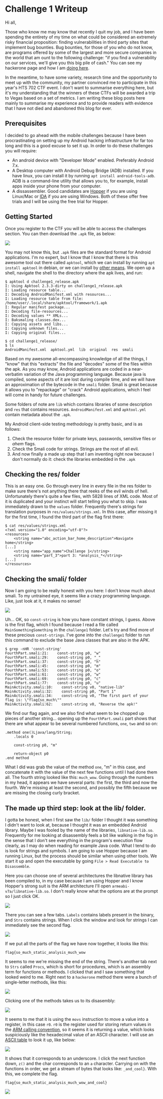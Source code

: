 # Challenge 1 Writeup

Hi all,

Those who know me may know that recently I quit my job, and I have been spending the entirety of my time on what could be considered an extremely risky financial proposition: finding vulnerabilities in third party sites that implement bug bounties. Bug bounties, for those of you who do not know, are programs offered by some of the largest and more secure companies in the world that am	ount to the following challenge: "if you find a vulnerability on our services, we'll give you this big pile of cash." You can see my hackerone page and how I am [doing here](https://hackerone.com/droope).

In the meantime, to have some variety, research time and the opportunity to meet up with the community, my partner convinced me to participate in this year's HTS 702 CTF event. I don't want to summarise everything here, but it's my understanding that the winners of these CTFs will be awarded a trip to Vegas based on a set of metrics. I am writing these blog posts here mainly to summarise my experience and to provide readers with evidence that I have not died and abandoned this blog for ever.

## Prerequisites 

I decided to go ahead with the mobile challenges because I have been procrastinating on setting up my Android hacking infrastructure for far too long and this is a good excuse to set it up. In order to do these challenges you will require:

* An android device with "Developer Mode" enabled. Preferably Android 7.x.
* A Desktop computer with Android Debug Bridge (ADB) installed. If you have linux, you can install it by running `apt install android-tools-adb`. ADB is a command-line utility that allows you to, for example, install apps inside your phone from your computer.
* A dissassembler. Good candidates are [Hopper](https://www.hopperapp.com/) if you are using Linux/Mac or [IDA](https://www.hex-rays.com/products/ida/support/download.shtml) if you are using Windows. Both of these offer free trials and I will be using the free trial for Hopper.

## Getting Started
Once you register to the CTF you will be able to access the challenges section. You  can then download the `.apk` file, as below:

![](download.png) 

You may not know this, but `.apk` files are the standard format for Android applications. I'm no expert, but I know that I know that there is this awesome tool out there called `apktool`, which we can install by running `apt install apktool` in debian, or we can install by [other means](https://ibotpeaches.github.io/Apktool/install/). We open up a shell, navigate the shell to the directory where the apk lives, and run:

```
$ apktool d challenge1_release.apk 
I: Using Apktool 2.3.3-dirty on challenge1_release.apk
I: Loading resource table...
I: Decoding AndroidManifest.xml with resources...
I: Loading resource table from file: /home/user/.local/share/apktool/framework/1.apk
I: Regular manifest package...
I: Decoding file-resources...
I: Decoding values ** XMLs...
I: Baksmaling classes.dex...
I: Copying assets and libs...
I: Copying unknown files...
I: Copying original files...

$ cd challenge1_release/
$ ls
AndroidManifest.xml  apktool.yml  lib  original  res  smali
```

Based on my awesome all-encompassing knowledge of all the things, I "know" that this "extracts" the file and "decodes" some of the files within the apk. As you may know, Android applications are coded in a near-verbatim variation of the Java programming language. Because java is compiled, some aspects of it are lost during compile time, and we will have an approximation of the bytecode in the `smali` folder. Smali is great because it allows you to "repackage" or "crack" Android applications, which I feel will come in handy for future challenges.

Some folders of note are `lib` which contains libraries of some description and `res` that contains resources. `AndroidManifest.xml` and `apktool.yml` contain metadata about the `.apk`.

My Android client-side testing methodology is pretty basic, and is as follows:

1. Check the resource folder for private keys, passwords, sensitive files or *ahem* flags.
2. Check the Smali code for strings. Strings are the root of all evil.
3. And now finally a made up step that I am inventing right now because I don't normally do it: check the libraries embedded in the `.apk`

## Checking the res/ folder

This is an easy one. Go through every line in every file in the res folder to make sure there's not anything there that reeks of the evil winds of hell.  Unfortunately there's quite a few files, with 5828 lines of XML code. Most of it is duplicated and your instinct will start telling you what to skip. I was immediately drawn to the `values` folder. Frequently there's strings for translation purposes in `res/values/strings.xml`. In this case, after missing it for the first time, I found the third part of the flag first there:

```
$ cat res/values/strings.xml 
<?xml version="1.0" encoding="utf-8"?>
<resources>
    <string name="abc_action_bar_home_description">Navigate home</string>
[...]
    <string name="app_name">Challenge 1</string>
    <string name="part_3">part 3: *analysis_*</string>
[...]
</resources>
```

## Checking the smali/ folder

Now I am going to be really honest with you here: I don't know much about smali. To my untrained eye, it seems like a crazy programming language. Like, just look at it, it makes no sense!

![](/home/user/work/shared/flags/HTS-702-2018-CTF/challenge-1/smali1.png) 

Uh... OK, so `const-string` is how you have constant strings, I guess. Above is the first flag, which I found because I read a file called `MainSomethingSomething` in the `challenge1` folder. Let's try and find more of these precious `const-strings`. I've gone into the `challenge1` folder to run this command to exclude the base Java classes that are also in the APK.

```
$ grep -nHR 'const-string'
FourthPart.smali:21:    const-string p0, "w"
FourthPart.smali:29:    const-string p0, "_"
FourthPart.smali:37:    const-string p0, "h"
FourthPart.smali:45:    const-string p0, "m"
FourthPart.smali:53:    const-string p0, "o"
FourthPart.smali:61:    const-string p0, "w"
FourthPart.smali:69:    const-string p0, "c"
FourthPart.smali:77:    const-string p0, "u"
MainActivity.smali:10:    const-string v0, "native-lib"
MainActivity.smali:32:    const-string p0, "Part 1"
MainActivity.smali:34:    const-string v0, "The first part of your flag is: \"flag{so_much\""
MainActivity.smali:62:    const-string v0, "Reverse the apk!"
```
We find our flag again, and we also find what seem to be chopped up pieces of another string... opening up the `FourthPart.smali` part shows that there are what appear to be several numbered functions, `one`, `two` and so on:

```
.method one()Ljava/lang/String;
    .locals 0

    const-string p0, "m"

    return-object p0
.end method
```
What I did was grab the value of the method `one`, "m" in this case, and concatenate it with the value of the next few functions until I had done them all. The fourth string looked like this: `much_wow`. Going through the numbers in my head, it appears we have several parts: the first, the third and now the fourth. We're missing at least the second, and possibly the fifth because we are missing the closing curly bracket.

## The made up third step: look at the lib/ folder.

I gotta be honest, when I first saw the `lib/` folder I thought it was something I didn't want to look at, because I thought it was an embedded Android library. Maybe I was fooled by the name of the libraries, `libnative-lib.so`.  Frequently for me looking at disassembly feels a bit like walking in the fog in the sense that I don't see everything in the program's execution flow clearly, as I may do when reading for example Java code. What I tend to do is look for strings and symbols. I am going to use Hopper because I am running Linux, but the process should be similar when using other tools. We start it up and open the executable by going `File > Read Executable to Disassemble`.

Here you can choose one of several architectures the libnative library has been compiled to, in my case because I am using Hopper and I know Hopper's strong suit is the ARM architecture I'll open `armeabi-v7a/libnative-lib.so`. I don't really know what the options are at the prompt so I just click OK.

![](/home/user/work/shared/flags/HTS-702-2018-CTF/challenge-1/hopper1.png) 

There you can see a few tabs. `Labels` contains labels present in the binary, and `Strs` contains strings. When I click the window and look for strings I can immediately see the second flag.

![](/home/user/work/shared/flags/HTS-702-2018-CTF/challenge-1/hopper2.png) 

If we put all the parts of the flag we have now together, it looks like this:

```
flag{so_much_static_analysis_much_wow
```

It seems to me we're missing the end of the string. There's another tab next to `Strs` called `Procs`, which is short for procedures, which is an assembly term for functions or methods. I clicked that and I saw something that looked weird to me. Right next to a `hackerone` method there were a bunch of single-letter methods, like this:

![](/home/user/work/shared/flags/HTS-702-2018-CTF/challenge-1/hopper3.png) 

Clicking one of the methods takes us to its disasembly:

![](/home/user/work/shared/flags/HTS-702-2018-CTF/challenge-1/hopper4.png) 

It seems to me that it is using the `movs` instruction to move a value into a register, in this case `r0`. `r0` is the register used for storing return values in the [ARM calling convention](https://wiki.osdev.org/ARM_Overview#Calling_Convention_Cheat_Sheets), so it seems it is returning a value, which looks suspiciously like the hexadecimal value of an ASCII character. I will use an [ASCII table](https://www.rapidtables.com/code/text/ascii-table.html) to look it up, like below:

![](/home/user/work/shared/flags/HTS-702-2018-CTF/challenge-1/asciitable.png) 

It shows that it corresponds to an underscore. I click the next function down, `z()` and the char corresponds to an `a` character. Carrying on with the functions in order, we get a stream of bytes that looks like: `_and_cool}`. With this, we complete the flag.

```
flag{so_much_static_analysis_much_wow_and_cool}
```

![](/home/user/work/shared/flags/HTS-702-2018-CTF/challenge-1/done.png) 
